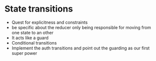 # State transitions

- Quest for explicitness and constraints
- be specific about the reducer only being responsible for moving from one state to an other
- It acts like a guard
- Conditional transitions
- Implement the auth transitions and point out the guarding as our first super power
